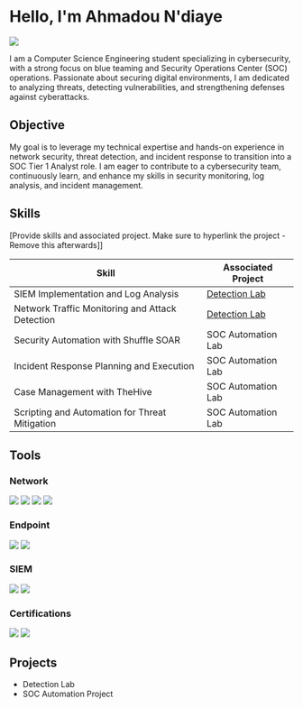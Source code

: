 # Hello, I'm Ahmadou N'diaye
<a href="https://www.linkedin.com/in/ahmadoundiaye"><img src="https://img.shields.io/badge/-LinkedIn-0072b1?&style=for-the-badge&logo=linkedin&logoColor=white" /></a>

I am a Computer Science Engineering student specializing in cybersecurity, with a strong focus on blue teaming and Security Operations Center (SOC) operations. Passionate about securing digital environments, I am dedicated to analyzing threats, detecting vulnerabilities, and strengthening defenses against cyberattacks.

## Objective

My goal is to leverage my technical expertise and hands-on experience in network security, threat detection, and incident response to transition into a SOC Tier 1 Analyst role. I am eager to contribute to a cybersecurity team, continuously learn, and enhance my skills in security monitoring, log analysis, and incident management.

## Skills
[Provide skills and associated project. Make sure to hyperlink the project - Remove this afterwards]]

| Skill                                         | Associated Project         |
|-----------------------------------------------|----------------------------|
| SIEM Implementation and Log Analysis          | <a href="https://google.com">Detection Lab</a>|
| Network Traffic Monitoring and Attack Detection | <a href="https://google.com">Detection Lab</a>|
| Security Automation with Shuffle SOAR         | SOC Automation Lab|
| Incident Response Planning and Execution      | SOC Automation Lab|
| Case Management with TheHive                  | SOC Automation Lab|
| Scripting and Automation for Threat Mitigation | SOC Automation Lab|

## Tools

### Network
<div>
    <img src="https://img.shields.io/badge/-Wireshark-1679A7?&style=for-the-badge&logo=Wireshark&logoColor=white" />
    <img src="https://img.shields.io/badge/-Suricata-EF3B2D?&style=for-the-badge&logo=Suricata&logoColor=white" />
    <img src="https://img.shields.io/badge/-Snort-990000?&style=for-the-badge&logo=Snort&logoColor=white" />
    <img src="https://img.shields.io/badge/-tcpdump-005571?&style=for-the-badge" />
</div>

### Endpoint
<div>
    <img src="https://img.shields.io/badge/-Microsoft_Defender_for_Endpoint-00A4EF?&style=for-the-badge&logo=Microsoft&logoColor=white" />
    <img src="https://img.shields.io/badge/-Velociraptor-4B275F?&style=for-the-badge&logo=Velociraptor&logoColor=white" />
</div>

### SIEM
<div>
    <img src="https://img.shields.io/badge/-Splunk-000000?&style=for-the-badge&logo=Splunk&logoColor=white" />
    <img src="https://img.shields.io/badge/-Wazuh-4D4D4D?&style=for-the-badge&logo=wazuh&logoColor=white" />
</div>


### Certifications
<div>
    <img src="https://img.shields.io/badge/-ISC2%20CC-00AEEF?&style=for-the-badge&logo=ISC2&logoColor=white" />
    <img src="https://img.shields.io/badge/-CCNA%20Routing%20%26%20Switching-1F8ACB?&style=for-the-badge&logo=Cisco&logoColor=white" />
</div>


## Projects
- Detection Lab
- SOC Automation Project
